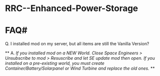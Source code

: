 # RRC--Enhanced-Power-Storage

# FAQ#

Q. I installed mod on my server, but all items are still the Vanilla Version?

** A. _If you installed mod on a NEW World. Close Space Engineers > Unsubscribe to mod > Resuscribe and let SE update mod then open. If you installed on a pre-existing world, you must create Container/Battery/Solarpanel or Wind Turbine and replace the old ones._ ** 
